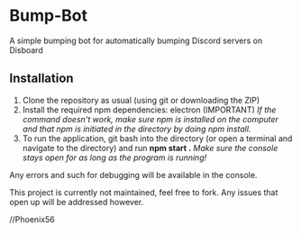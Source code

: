 # Bump-Bot
A simple bumping bot for automatically bumping Discord servers on Disboard
## Installation
1. Clone the repository as usual (using git or downloading the ZIP)
2. Install the required npm dependencies: electron (IMPORTANT)
_If the command doesn't work, make sure npm is installed on the computer and that npm is initiated in the directory by doing npm install._
3. To run the application, git bash into the directory (or open a terminal and navigate to the directory) and run **npm start .**
_Make sure the console stays open for as long as the program is running!_

Any errors and such for debugging will be available in the console.

This project is currently not maintained, feel free to fork. Any issues that open up will be addressed however.

//Phoenix56
